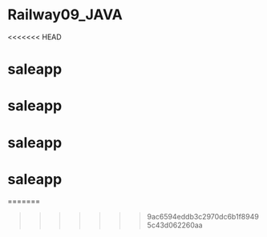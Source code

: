# Railway09_JAVA
<<<<<<< HEAD
# saleapp
# saleapp
# saleapp
# saleapp
=======
>>>>>>> 9ac6594eddb3c2970dc6b1f89495c43d062260aa
